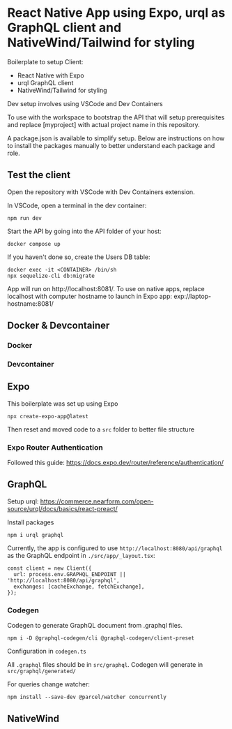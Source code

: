 # React Native App using Expo, urql as GraphQL client and NativeWind/Tailwind for styling

Boilerplate to setup Client:
- React Native with Expo
- urql GraphQL client
- NativeWind/Tailwind for styling

Dev setup involves using VSCode and Dev Containers

To use with the workspace to bootstrap the API that will setup prerequisites and replace [myproject] with actual project name in this repository.

A package.json is available to simplify setup. Below are instructions on how to install the packages manually to better understand each package and role.

## Test the client

Open the repository with VSCode with Dev Containers extension.

In VSCode, open a terminal in the dev container:
```
npm run dev
```

Start the API by going into the API folder of your host:
```
docker compose up
```
If you haven't done so, create the Users DB table:
```
docker exec -it <CONTAINER> /bin/sh
npx sequelize-cli db:migrate
```

App will run on http://localhost:8081/.
To use on native apps, replace localhost with computer hostname to launch in Expo app: exp://laptop-hostname:8081/

## Docker & Devcontainer

### Docker

### Devcontainer

## Expo

This boilerplate was set up using Expo
```
npx create-expo-app@latest
```
Then reset and moved code to a `src` folder to better file structure

### Expo Router Authentication
Followed this guide: https://docs.expo.dev/router/reference/authentication/

## GraphQL

Setup urql: https://commerce.nearform.com/open-source/urql/docs/basics/react-preact/

Install packages
```
npm i urql graphql
```

Currently, the app is configured to use `http://localhost:8080/api/graphql` as the GraphQL endpoint in `./src/app/_layout.tsx`:
```
const client = new Client({
  url: process.env.GRAPHQL_ENDPOINT || 'http://localhost:8080/api/graphql',
  exchanges: [cacheExchange, fetchExchange],
});
```

### Codegen

Codegen to generate GraphQL document from .graphql files.
```
npm i -D @graphql-codegen/cli @graphql-codegen/client-preset
```

Configuration in `codegen.ts`

All `.graphql` files should be in `src/graphql`. Codegen will generate in `src/graphql/generated/`

For queries change watcher:
```
npm install --save-dev @parcel/watcher concurrently
```

## NativeWind
